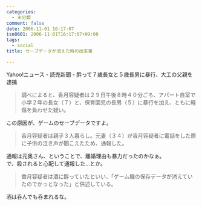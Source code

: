 ```yaml
---
categories:
  - 未分類
comment: false
date: 2006-11-01 16:17:07
iso8601: 2006-11-01T16:17:07+09:00
tags:
  - social
title: セーブデータが消えた時の出来事

---
```


<div class="entry-body">
  <p>Yahoo!ニュース - 読売新聞 - 酔って７歳長女と５歳長男に暴行、大工の父親を逮捕</p>

  <blockquote>調べによると、香月容疑者は２９日午後８時４０分ごろ、アパート自室で小学２年の長女（７）と、保育園児の長男（５）に暴行を加え、ともに軽傷を負わせた疑い。</blockquote>

  <p>この原因が、ゲームのセーブデータですよ。<br /></p>

  <blockquote>香月容疑者は親子３人暮らし。元妻（３４）が香月容疑者に電話をした際に子供の泣き声が聞こえたため、通報した。</blockquote>

  <p>通報は元奥さん、ということで、離婚理由も暴力だったのかなぁ。<br />
    で、殺されると心配して通報した…とか。</p>

  <blockquote>香月容疑者は酒に酔っていたといい、「ゲーム機の保存データが消えていたのでかっとなった」と供述している。</blockquote>

  <p>酒は呑んでも呑まれるな。<br /></p>
</div>
